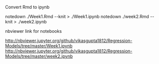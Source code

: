 Convert Rmd to ipynb 

notedown ./Week1.Rmd --knit > ./Week1.ipynb
notedown ./week2.Rmd --knit > ./week2.ipynb

nbviewer link for notebooks 

http://nbviewer.jupyter.org/github/vikasgupta1812/Regression-Models/tree/master/Week1.ipynb
http://nbviewer.jupyter.org/github/vikasgupta1812/Regression-Models/tree/master/week2.ipynb
